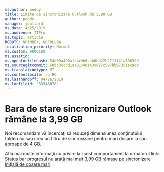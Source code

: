 ```yaml
---
ms.author: peddy
title: Limita de sincronizare Outlook de 3,99 GB
author: peddy
manager: joallard
ms.date: 4/25/2019
ms.audience: ITPro
ms.topic: article
ROBOTS: NOINDEX, NOFOLLOW
localization_priority: Normal
ms.custom: 9000169
ms.assetid: ''
ms.openlocfilehash: 54d09a490afc4c9b8ceb8bb22b2711f41a78639d
ms.sourcegitcommit: 60bc3cccd1aa81340143cd27c597bb97351ecadb
ms.translationtype: MT
ms.contentlocale: ro-RO
ms.lasthandoff: 04/26/2019
ms.locfileid: "33346078"
---
```

# <a name="outlook-sync-status-bar-remains-at-399-gb"></a>Bara de stare sincronizare Outlook rămâne la 3,99 GB
Noi recomandam vă încercaţi să reduceţi dimensiunea conţinutului folderului sau crea un filtru de sincronizare pentru mari dosare la sau aproape de 4 GB.

Afla mai multe informaţii cu privire la acest comportament la urmatorul link: [Status bar progresul nu arată mai mult 3,99 GB rămase pe sincronizare iniţială de dosare mari](https://support.microsoft.com/en-us/help/2738323/status-bar-progress-never-shows-more-than-3-99-gb-remaining-on-initial).
